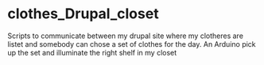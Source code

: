 # clothes_Drupal_closet
Scripts to communicate between my drupal site where my clotheres are listet and somebody can chose a set of clothes for the day. An Arduino pick up the set and illuminate the right shelf in my closet
